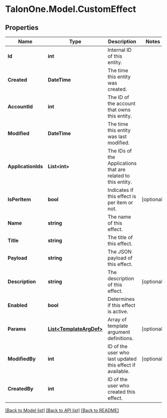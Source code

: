 # TalonOne.Model.CustomEffect
## Properties

Name | Type | Description | Notes
------------ | ------------- | ------------- | -------------
**Id** | **int** | Internal ID of this entity. | 
**Created** | **DateTime** | The time this entity was created. | 
**AccountId** | **int** | The ID of the account that owns this entity. | 
**Modified** | **DateTime** | The time this entity was last modified. | 
**ApplicationIds** | **List&lt;int&gt;** | The IDs of the Applications that are related to this entity. | 
**IsPerItem** | **bool** | Indicates if this effect is per item or not. | [optional] 
**Name** | **string** | The name of this effect. | 
**Title** | **string** | The title of this effect. | 
**Payload** | **string** | The JSON payload of this effect. | 
**Description** | **string** | The description of this effect. | [optional] 
**Enabled** | **bool** | Determines if this effect is active. | 
**Params** | [**List&lt;TemplateArgDef&gt;**](TemplateArgDef.md) | Array of template argument definitions. | [optional] 
**ModifiedBy** | **int** | ID of the user who last updated this effect if available. | [optional] 
**CreatedBy** | **int** | ID of the user who created this effect. | 

[[Back to Model list]](../README.md#documentation-for-models) [[Back to API list]](../README.md#documentation-for-api-endpoints) [[Back to README]](../README.md)

